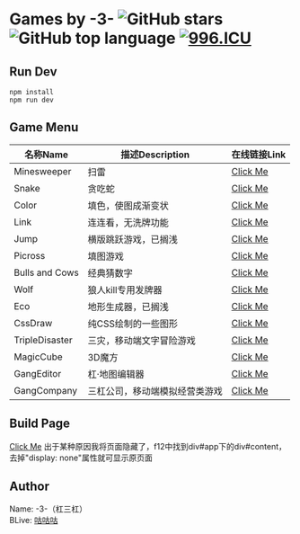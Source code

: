 # Games by -3- ![GitHub stars](https://img.shields.io/github/stars/lucky131/Games.svg?style=social) ![GitHub top language](https://img.shields.io/github/languages/top/lucky131/Games.svg) [![996.ICU](https://img.shields.io/badge/link-996.icu-red.svg)](https://996.icu)
## Run Dev
```
npm install
npm run dev
```
## Game Menu
名称Name | 描述Description | 在线链接Link
--- | --- | ---
Minesweeper     | 扫雷 | [Click Me](https://lucky131.github.io/GamesPage/#/minesweeper)
Snake           | 贪吃蛇 | [Click Me](https://lucky131.github.io/GamesPage/#/snake)
Color           | 填色，使图成渐变状 | [Click Me](https://lucky131.github.io/GamesPage/#/color)
Link            | 连连看，无洗牌功能 | [Click Me](https://lucky131.github.io/GamesPage/#/link)
Jump            | 横版跳跃游戏，已搁浅 | [Click Me](https://lucky131.github.io/GamesPage/#/jump)
Picross         | 填图游戏 | [Click Me](https://lucky131.github.io/GamesPage/#/picross)
Bulls and Cows  | 经典猜数字 | [Click Me](https://lucky131.github.io/GamesPage/#/digital)
Wolf            | 狼人kill专用发牌器 | [Click Me](https://lucky131.github.io/GamesPage/#/wolf)
Eco             | 地形生成器，已搁浅 | [Click Me](https://lucky131.github.io/GamesPage/#/eco)
CssDraw         | 纯CSS绘制的一些图形 | [Click Me](https://lucky131.github.io/GamesPage/#/cssDraw)
TripleDisaster  | 三灾，移动端文字冒险游戏 | [Click Me](https://lucky131.github.io/GamesPage/#/tripleDisaster)
MagicCube       | 3D魔方 | [Click Me](https://lucky131.github.io/GamesPage/#/magicCube)
GangEditor      | 杠·地图编辑器 | [Click Me](https://lucky131.github.io/GamesPage/#/gangEditor)
GangCompany     | 三杠公司，移动端模拟经营类游戏 | [Click Me](https://lucky131.github.io/GamesPage/#/GangCompany)

## Build Page
[Click Me](https://lucky131.github.io/GamesPage/)
出于某种原因我将页面隐藏了，f12中找到div#app下的div#content，去掉"display: none"属性就可显示原页面

## Author
Name: -3-（杠三杠）  
BLive: [咕咕咕](https://live.bilibili.com/38115)  
